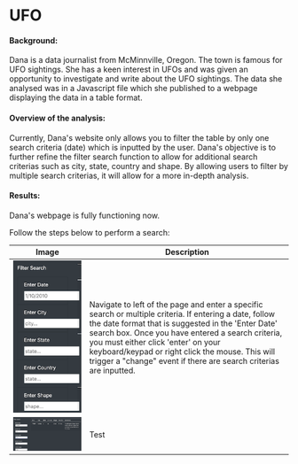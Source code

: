 # UFO


#### Background:

Dana is a data journalist from McMinnville, Oregon. The town is famous for UFO sightings. She has a keen interest in UFOs and was given an opportunity to investigate and write about the UFO sightings. The data she analysed was in a Javascript file which she published to a webpage displaying the data in a table format.

#### Overview of the analysis:

Currently, Dana's website only allows you to filter the table by only one search criteria (date) which is inputted by the user. Dana's objective is to further refine the filter search function to allow for additional search criterias such as city, state, country and shape. By allowing users to filter by multiple search criterias, it will allow for a more in-depth analysis.

#### Results:

Dana's webpage is fully functioning now.

Follow the steps below to perform a search:

| Image    | Description |
| ----------- | ----------- |
| ![input](https://github.com/YanLuong/UFO/blob/main/static/images/input_text.png)   | Navigate to left of the page and enter a specific search or multiple criteria. If entering a date, follow the date format that is suggested in the 'Enter Date' search box. Once you have entered a search criteria, you must either click 'enter' on your keyboard/keypad or right click the mouse. This will trigger a "change" event if there are search criterias are inputted.     |
|![2 filters](https://github.com/YanLuong/UFO/blob/main/static/images/2date_and_shape.png) |  Test     |
